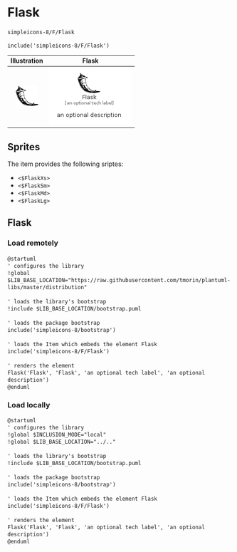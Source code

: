 # Flask


```text
simpleicons-8/F/Flask
```

```text
include('simpleicons-8/F/Flask')
```



| Illustration | Flask |
| :---: | :---: |
| ![illustration for Illustration](../../simpleicons-8/F/Flask.png) | ![illustration for Flask](../../simpleicons-8/F/Flask.Local.png) |



## Sprites
The item provides the following sriptes:

- `<$FlaskXs>`
- `<$FlaskSm>`
- `<$FlaskMd>`
- `<$FlaskLg>`





## Flask

### Load remotely
```plantuml
@startuml
' configures the library
!global $LIB_BASE_LOCATION="https://raw.githubusercontent.com/tmorin/plantuml-libs/master/distribution"

' loads the library's bootstrap
!include $LIB_BASE_LOCATION/bootstrap.puml

' loads the package bootstrap
include('simpleicons-8/bootstrap')

' loads the Item which embeds the element Flask
include('simpleicons-8/F/Flask')

' renders the element
Flask('Flask', 'Flask', 'an optional tech label', 'an optional description')
@enduml
```

### Load locally
```plantuml
@startuml
' configures the library
!global $INCLUSION_MODE="local"
!global $LIB_BASE_LOCATION="../.."

' loads the library's bootstrap
!include $LIB_BASE_LOCATION/bootstrap.puml

' loads the package bootstrap
include('simpleicons-8/bootstrap')

' loads the Item which embeds the element Flask
include('simpleicons-8/F/Flask')

' renders the element
Flask('Flask', 'Flask', 'an optional tech label', 'an optional description')
@enduml
```

